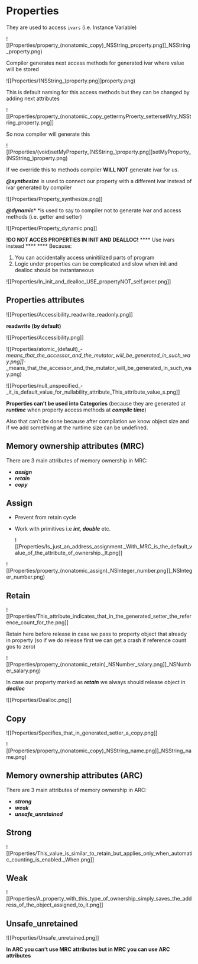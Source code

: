 # Properties

They are used to access `ivars` (i.e. Instance Variable)

![[Properties/property_(nonatomic_copy)_NSString_property.png]]_NSString_property.png)

Compiler generates next access methods for generated ivar where value will be stored

![[Properties/(NSString_)property.png]]property.png)

This is default naming for this access methods but they can be changed by adding next attributes

![[Properties/property_(nonatomic_copy_gettermyProerty_settersetMry_NSString_property.png]]

So now compiler will generate this

![[Properties/(void)setMyProperty_(NSString_)property.png]]setMyProperty_(NSString_)property.png)

If we override this to methods compiler **WILL NOT** generate ivar for us.

***@synthesize*** is used to connect our property with a different ivar instead of ivar generated by compiler

![[Properties/Property_synthesize.png]]

***@dynamic**** *is used to say to compiler not to generate ivar and access methods (i.e. getter and setter)

![[Properties/Property_dynamic.png]]

**!DO NOT ACCES PROPERTIES IN INIT AND DEALLOC!**  **** Use ivars instead  ****  **** Because:

1. You can accidentally access uninitilized parts of program
2. Logic under properties can be complicated and slow when init and dealloc should be instantaneous

![[Properties/In_init_and_dealloc_USE_propertyNOT_self.proer.png]]

## Properties attributes

![[Properties/Accessibility_readwrite_readonly.png]]

**readwrite (by default)**

![[Properties/Accessibility.png]]

![[Properties/atomic_(default)_-_means_that_the_accessor_and_the_mutator_will_be_generated_in_such_way.png]]_-_means_that_the_accessor_and_the_mutator_will_be_generated_in_such_way.png)

![[Properties/null_unspecified_-_it_is_default_value_for_nullability_attribute_This_attribute_value_s.png]]

**Properties can’t be used into Categories** (because they are generated at ***runtime*** when property access methods at ***compile time***)

Also that can’t be done because after compilation we know object size and if we add something at the runtime size can be undefined.

## Memory ownership attributes (MRC)

There are 3 main attributes of memory ownership in MRC:

- ***assign***
- ***retain***
- ***copy***

## Assign

- Prevent from retain cycle
- Work with primitives i.e ***int, double*** etc.
    
    ![[Properties/Is_just_an_address_assignment._With_MRC_is_the_default_value_of_the_attribute_of_ownership._It.png]]
    

![[Properties/property_(nonatomic_assign)_NSInteger_number.png]]_NSInteger_number.png)

## Retain

![[Properties/This_attribute_indicates_that_in_the_generated_setter_the_reference_count_for_the.png]]

Retain here before release in case we pass to property object that already in property (so if we do release first we can get a crash if reference count gos to zero)

![[Properties/property_(nonatomic_retain)_NSNumber_salary.png]]_NSNumber_salary.png)

In case our property marked as ***retain*** we always should release object in ***dealloc***

![[Properties/Dealloc.png]]

## Copy

![[Properties/Specifies_that_in_generated_setter_a_copy.png]]

![[Properties/property_(nonatomic_copy)_NSString_name.png]]_NSString_name.png)

## Memory ownership attributes (ARC)

There are 3 main attributes of memory ownership in ARC:

- ***strong***
- ***weak***
- ***unsafe_unretained***

## Strong

![[Properties/This_value_is_similar_to_retain_but_applies_only_when_automatic_counting_is_enabled._When.png]]

## Weak

![[Properties/A_property_with_this_type_of_ownership_simply_saves_the_address_of_the_object_assigned_to_it.png]]

## Unsafe_unretained

![[Properties/Unsafe_unretained.png]]

**In ARC you can’t use MRC attributes but in MRC you can use ARC attributes**